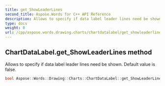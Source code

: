 ```yaml
---
title: get_ShowLeaderLines
second_title: Aspose.Words for C++ API Reference
description: Allows to specify if data label leader lines need be shown. Default value is false. 
type: docs
weight: 0
url: /cpp/aspose.words.drawing.charts/chartdatalabel/get_showleaderlines/
---
```

## ChartDataLabel.get_ShowLeaderLines method


Allows to specify if data label leader lines need be shown. Default value is false.

```cpp
bool Aspose::Words::Drawing::Charts::ChartDataLabel::get_ShowLeaderLines()
```

